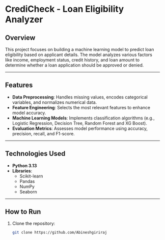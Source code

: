 # CrediCheck - Loan Eligibility Analyzer

## Overview
This project focuses on building a machine learning model to predict loan eligibility based on applicant details. The model analyzes various factors like income, employment status, credit history, and loan amount to determine whether a loan application should be approved or denied.

---

## Features
- **Data Preprocessing**: Handles missing values, encodes categorical variables, and normalizes numerical data.
- **Feature Engineering**: Selects the most relevant features to enhance model accuracy.
- **Machine Learning Models**: Implements classification algorithms (e.g., Logistic Regression, Decision Tree, Random Forest and XG Boost).
- **Evaluation Metrics**: Assesses model performance using accuracy, precision, recall, and F1-score.

---

## Technologies Used
- **Python 3.13**
- **Libraries**:
  - Scikit-learn
  - Pandas
  - NumPy
  - Seaborn

---

## How to Run
1. Clone the repository:
   ```bash
   git clone https://github.com/Abineshgiriraj

